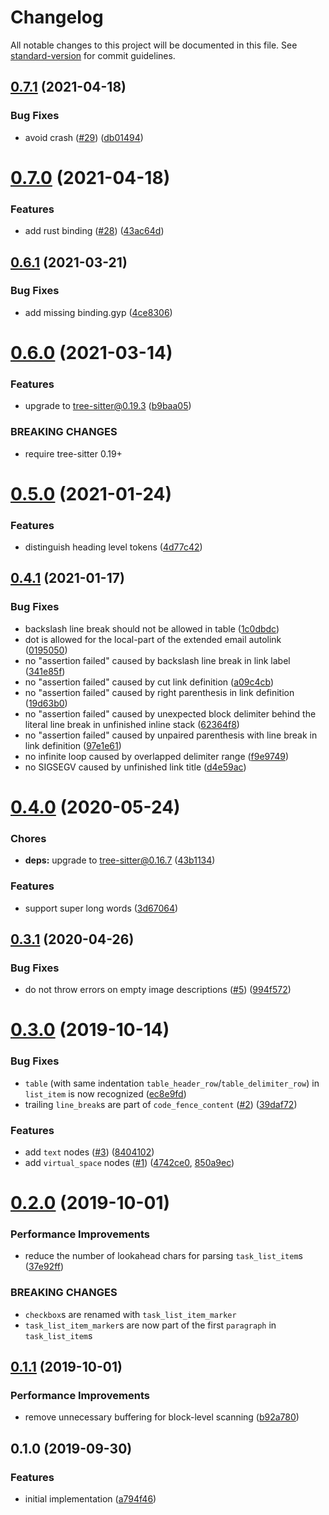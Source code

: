 # Changelog

All notable changes to this project will be documented in this file. See [standard-version](https://github.com/conventional-changelog/standard-version) for commit guidelines.

## [0.7.1](https://github.com/ikatyang/tree-sitter-markdown/compare/v0.7.0...v0.7.1) (2021-04-18)


### Bug Fixes

* avoid crash ([#29](https://github.com/ikatyang/tree-sitter-markdown/issues/29)) ([db01494](https://github.com/ikatyang/tree-sitter-markdown/commit/db01494e4fa82b6da610e932c7bcce3408779013))



# [0.7.0](https://github.com/ikatyang/tree-sitter-markdown/compare/v0.6.1...v0.7.0) (2021-04-18)


### Features

* add rust binding ([#28](https://github.com/ikatyang/tree-sitter-markdown/issues/28)) ([43ac64d](https://github.com/ikatyang/tree-sitter-markdown/commit/43ac64d8cade4244e3484d2588342dc28991333d))



## [0.6.1](https://github.com/ikatyang/tree-sitter-markdown/compare/v0.6.0...v0.6.1) (2021-03-21)


### Bug Fixes

* add missing binding.gyp ([4ce8306](https://github.com/ikatyang/tree-sitter-markdown/commit/4ce8306))



# [0.6.0](https://github.com/ikatyang/tree-sitter-markdown/compare/v0.5.0...v0.6.0) (2021-03-14)


### Features

* upgrade to tree-sitter@0.19.3 ([b9baa05](https://github.com/ikatyang/tree-sitter-markdown/commit/b9baa05))


### BREAKING CHANGES

* require tree-sitter 0.19+



# [0.5.0](https://github.com/ikatyang/tree-sitter-markdown/compare/v0.4.1...v0.5.0) (2021-01-24)


### Features

* distinguish heading level tokens ([4d77c42](https://github.com/ikatyang/tree-sitter-markdown/commit/4d77c42))



## [0.4.1](https://github.com/ikatyang/tree-sitter-markdown/compare/v0.4.0...v0.4.1) (2021-01-17)


### Bug Fixes

* backslash line break should not be allowed in table ([1c0dbdc](https://github.com/ikatyang/tree-sitter-markdown/commit/1c0dbdc))
* dot is allowed for the local-part of the extended email autolink ([0195050](https://github.com/ikatyang/tree-sitter-markdown/commit/0195050))
* no "assertion failed" caused by backslash line break in link label ([341e85f](https://github.com/ikatyang/tree-sitter-markdown/commit/341e85f))
* no "assertion failed" caused by cut link definition ([a09c4cb](https://github.com/ikatyang/tree-sitter-markdown/commit/a09c4cb))
* no "assertion failed" caused by right parenthesis in link definition ([19d63b0](https://github.com/ikatyang/tree-sitter-markdown/commit/19d63b0))
* no "assertion failed" caused by unexpected block delimiter behind the literal line break in unfinished inline stack ([62364f8](https://github.com/ikatyang/tree-sitter-markdown/commit/62364f8))
* no "assertion failed" caused by unpaired parenthesis with line break in link definition ([97e1e61](https://github.com/ikatyang/tree-sitter-markdown/commit/97e1e61))
* no infinite loop caused by overlapped delimiter range ([f9e9749](https://github.com/ikatyang/tree-sitter-markdown/commit/f9e9749))
* no SIGSEGV caused by unfinished link title ([d4e59ac](https://github.com/ikatyang/tree-sitter-markdown/commit/d4e59ac))



# [0.4.0](https://github.com/ikatyang/tree-sitter-markdown/compare/v0.3.1...v0.4.0) (2020-05-24)


### Chores

* **deps:** upgrade to tree-sitter@0.16.7 ([43b1134](https://github.com/ikatyang/tree-sitter-markdown/commit/43b1134e9571331a5b28b527ea5aec06991f38e2))


### Features

* support super long words ([3d67064](https://github.com/ikatyang/tree-sitter-markdown/commit/3d67064f2d98e1ffac9cf9a675634453404785e9))



## [0.3.1](https://github.com/ikatyang/tree-sitter-markdown/compare/v0.3.0...v0.3.1) (2020-04-26)


### Bug Fixes

* do not throw errors on empty image descriptions ([#5](https://github.com/ikatyang/tree-sitter-markdown/issues/5)) ([994f572](https://github.com/ikatyang/tree-sitter-markdown/commit/994f572))



# [0.3.0](https://github.com/ikatyang/tree-sitter-markdown/compare/v0.2.0...v0.3.0) (2019-10-14)


### Bug Fixes

* `table` (with same indentation `table_header_row`/`table_delimiter_row`) in `list_item` is now recognized ([ec8e9fd](https://github.com/ikatyang/tree-sitter-markdown/commit/ec8e9fd))
* trailing `line_break`s are part of `code_fence_content` ([#2](https://github.com/ikatyang/tree-sitter-markdown/issues/2)) ([39daf72](https://github.com/ikatyang/tree-sitter-markdown/commit/39daf72))


### Features

* add `text` nodes ([#3](https://github.com/ikatyang/tree-sitter-markdown/issues/3)) ([8404102](https://github.com/ikatyang/tree-sitter-markdown/commit/8404102))
* add `virtual_space` nodes ([#1](https://github.com/ikatyang/tree-sitter-markdown/issues/1)) ([4742ce0](https://github.com/ikatyang/tree-sitter-markdown/commit/4742ce0), [850a9ec](https://github.com/ikatyang/tree-sitter-markdown/commit/850a9ec))



# [0.2.0](https://github.com/ikatyang/tree-sitter-markdown/compare/v0.1.1...v0.2.0) (2019-10-01)


### Performance Improvements

* reduce the number of lookahead chars for parsing `task_list_item`s ([37e92ff](https://github.com/ikatyang/tree-sitter-markdown/commit/37e92ff))


### BREAKING CHANGES

* `checkbox`s are renamed with `task_list_item_marker`
* `task_list_item_marker`s are now part of the first `paragraph` in `task_list_item`s



## [0.1.1](https://github.com/ikatyang/tree-sitter-markdown/compare/v0.1.0...v0.1.1) (2019-10-01)


### Performance Improvements

* remove unnecessary buffering for block-level scanning ([b92a780](https://github.com/ikatyang/tree-sitter-markdown/commit/b92a780))



## 0.1.0 (2019-09-30)


### Features

* initial implementation ([a794f46](https://github.com/ikatyang/tree-sitter-markdown/commit/a794f46))
